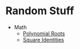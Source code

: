 # Random Stuff

- Math
    - [Polynomial Roots](https://paramrathour.github.io/Random-Stuff/Polynomial%20Roots/Polynomial%20Roots.pdf)
    - [Square Identities](https://paramrathour.github.io/Random-Stuff/Square%20Identities/Square%20Identities.pdf)